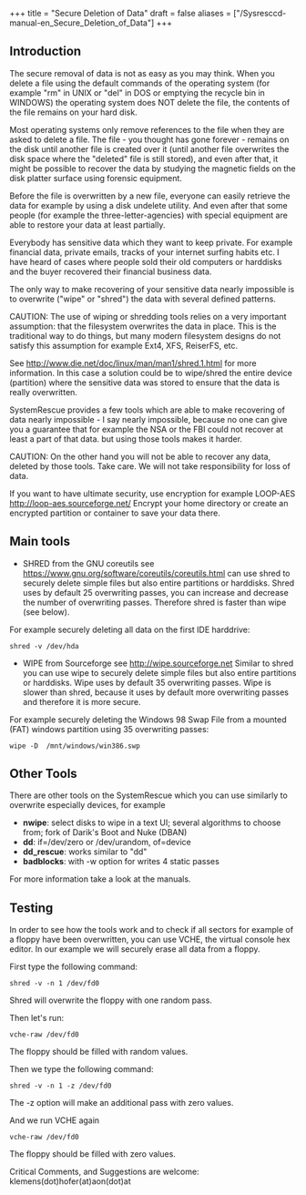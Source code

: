 +++
title = "Secure Deletion of Data"
draft = false
aliases = ["/Sysresccd-manual-en_Secure_Deletion_of_Data"]
+++

## Introduction
The secure removal of data is not as easy as you may think. When you delete a file using the default commands of the operating system (for example "rm" in UNIX or "del" in DOS or emptying the recycle bin in WINDOWS) the operating system does NOT delete the file, the contents of the file remains on your hard disk.

Most operating systems only remove references to the file when they are asked to delete a file. The file - you thought has gone forever - remains on the disk until another file is created over it (until another file overwrites the disk space where the "deleted" file is still stored), and even after that, it might be possible to recover the data by studying the magnetic fields on the disk platter surface using forensic equipment.

Before the file is overwritten by a new file, everyone can easily retrieve the data for example by using a disk undelete utility. And even after that some people (for example the three-letter-agencies) with special equipment are able to restore your data at least partially.

Everybody has sensitive data which they want to keep private. For example financial data, private emails, tracks of your internet surfing habits etc. I have heard of cases where people sold their old computers or harddisks and the buyer recovered their financial business data.

The only way to make recovering of your sensitive data nearly impossible is to overwrite ("wipe" or "shred") the data with several defined patterns.

CAUTION: The use of wiping or shredding tools relies on a very important assumption: that the filesystem overwrites the data in place. This is the traditional way to do things, but many modern filesystem designs do not satisfy this assumption for example Ext4, XFS, ReiserFS, etc.

See http://www.die.net/doc/linux/man/man1/shred.1.html for more information. In this case a solution could be to wipe/shred the entire device (partition) where the sensitive data was stored to ensure that the data is really overwritten.

SystemRescue provides a few tools which are able to make recovering of data nearly impossible - I say nearly impossible, because no one can give you a guarantee that for example the NSA or the FBI could not recover at least a part of that data. but using those tools makes it harder.

CAUTION: On the other hand you will not be able to recover any data, deleted by those tools. Take care. We will not take responsibility for loss of data.

If you want to have ultimate security, use encryption for example LOOP-AES http://loop-aes.sourceforge.net/
Encrypt your home directory or create an encrypted partition or container to save your data there.

## Main tools
* SHRED from the GNU coreutils see https://www.gnu.org/software/coreutils/coreutils.html can use shred to securely delete simple files but also entire partitions or harddisks. Shred uses by default 25 overwriting passes, you can increase and decrease the number of overwriting passes. Therefore shred is faster than wipe (see below).

For example securely deleting all data on the first IDE harddrive:
```
shred -v /dev/hda
```

* WIPE from Sourceforge see http://wipe.sourceforge.net Similar to shred you can use wipe to securely delete simple files but also entire partitions or harddisks. Wipe uses by default 35 overwriting passes. Wipe is slower than shred, because it uses by default more overwriting passes and therefore it is more secure.

For example securely deleting the Windows 98 Swap File from a mounted (FAT) windows partition using 35 overwriting passes:
```
wipe -D  /mnt/windows/win386.swp
```

## Other Tools
There are other tools on the SystemRescue which you can use similarly to overwrite especially devices, for example

* **nwipe**: select disks to wipe in a text UI; several algorithms to choose from; fork of Darik's Boot and Nuke (DBAN)
* **dd**: if=/dev/zero or /dev/urandom, of=device
* **dd_rescue**: works similar to "dd"
* **badblocks**: with -w option for writes 4 static passes

For more information take a look at the manuals.

## Testing
In order to see how the tools work and to check if all sectors for example of a floppy have been overwritten, you can use VCHE, the virtual console hex editor. In our example we will securely erase all data from a floppy.

First type the following command:
```
shred -v -n 1 /dev/fd0
```

Shred will overwrite the floppy with one random pass.

Then let's run:
```
vche-raw /dev/fd0
```

The floppy should be filled with random values.

Then we type the following command:
```
shred -v -n 1 -z /dev/fd0
```

The -z option will make an additional pass with zero values.

And we run VCHE again
```
vche-raw /dev/fd0
```

The floppy should be filled with zero values.

Critical Comments, and Suggestions are welcome: klemens(dot)hofer(at)aon(dot)at
